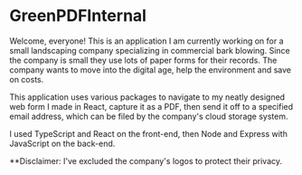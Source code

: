 # GreenPDFInternal

Welcome, everyone! This is an application I am currently working on for a small landscaping company specializing in commercial bark blowing. Since the company is small they use lots of paper forms for their records. The company wants to move into the digital age, help the environment and save on costs.

This application uses various packages to navigate to my neatly designed web form I made in React, capture it as a PDF, then send it off to a specified email address, which can be filed by the company's cloud storage system.

I used TypeScript and React on the front-end, then Node and Express with JavaScript on the back-end.

**Disclaimer: I've excluded the company's logos to protect their privacy.